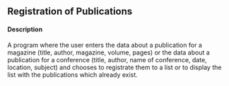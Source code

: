 ## Registration of Publications
#### Description
A program where the user enters the data about a publication for a magazine (title, author, magazine, volume, pages) or the data about a publication for a conference (title, author, name of conference, date, location, subject) and chooses to registrate them to a list or to display the list with the publications which already exist.
